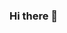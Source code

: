 ### Hi there 👋

<!--
**ezran-eng/ezran-eng** is a ✨ _special_ ✨ repository because its `README.md` (this file) appears on your GitHub profile.

Here are some ideas to get you started:
![About me](https://github.com/ezran-eng/ezran-eng/issues/1#issue-1037768815)
- 🔭 I’m currently working on ...
- 🌱 I’m currently learning ...
- 👯 I’m looking to collaborate on ...
- 🤔 I’m looking for help with ...
- 💬 Ask me about ...
- 📫 How to reach me: ...
- 😄 Pronouns: ...
- ⚡ Fun fact: ...
-->
